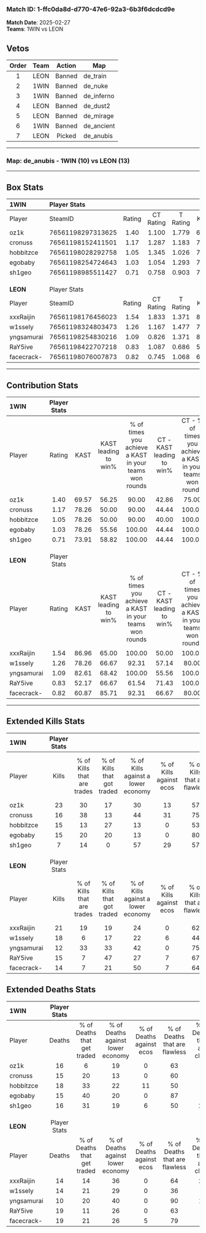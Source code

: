 ### Match ID: 1-ffc0da8d-d770-47e6-92a3-6b3f6dcdcd9e  
**Match Date**: 2025-02-27  
**Teams**: 1WIN vs LEON  

## Vetos  

| Order | Team | Action | Map |
| :---: | :--: | :----: | --- |
| 1 | LEON | Banned | de_train |
| 2 | 1WIN | Banned | de_nuke |
| 3 | 1WIN | Banned | de_inferno |
| 4 | LEON | Banned | de_dust2 |
| 5 | LEON | Banned | de_mirage |
| 6 | 1WIN | Banned | de_ancient |
| 7 | LEON | Picked | de_anubis |

---  

### **Map**: de_anubis - 1WIN (10) vs LEON (13)  
---  

## Box Stats  

| **1WIN**   | Player Stats      |        |           |          |       |       |       |         |        |      |     |
| :- | :- | :-: | :-: | :-: | :-: | :-: | :-: | :-: | :-: | :-: | :-: |
| Player     | SteamID           | Rating | CT Rating | T Rating | KAST  |  ADR  | Kills | Assists | Deaths | K/D  | HS% |
| oz1k       | 76561198297313625 |  1.40  |   1.100   |  1.779   | 69.57 | 100.1 |  23   |    4    |   16   | 1.44 | 78  |
| cronuss    | 76561198152411501 |  1.17  |   1.287   |  1.183   | 78.26 | 78.0  |  16   |    7    |   15   | 1.07 | 56  |
| hobbitzce  | 76561198028292758 |  1.05  |   1.345   |  1.026   | 78.26 | 77.5  |  15   |    6    |   18   | 0.83 | 40  |
| egobaby    | 76561198254724643 |  1.03  |   1.054   |  1.293   | 78.26 | 55.0  |  15   |    1    |   15   | 1.00 | 13  |
| sh1geo     | 76561198985511427 |  0.71  |   0.758   |  0.903   | 73.91 | 58.3  |   7   |    7    |   16   | 0.44 | 57  |
|            |                   |        |           |          |       |       |       |         |        |      |     |
|            |                   |        |           |          |       |       |       |         |        |      |     |
|            |                   |        |           |          |       |       |       |         |        |      |     |
| **LEON**   | Player Stats      |        |           |          |       |       |       |         |        |      |     |
| Player     | SteamID           | Rating | CT Rating | T Rating | KAST  |  ADR  | Kills | Assists | Deaths | K/D  | HS% |
| xxxRaijin  | 76561198176456023 |  1.54  |   1.833   |  1.371   | 86.96 | 107.7 |  21   |    9    |   14   | 1.50 | 52  |
| w1ssely    | 76561198324803473 |  1.26  |   1.167   |  1.477   | 78.26 | 77.7  |  18   |    6    |   14   | 1.29 | 77  |
| yngsamurai | 76561198254830216 |  1.09  |   0.826   |  1.371   | 82.61 | 56.9  |  12   |    5    |   10   | 1.20 | 25  |
| RaY5ive    | 76561198422707218 |  0.83  |   1.087   |  0.686   | 52.17 | 80.2  |  15   |    2    |   19   | 0.79 | 60  |
| facecrack- | 76561198076007873 |  0.82  |   0.745   |  1.068   | 60.87 | 66.2  |  14   |    4    |   19   | 0.74 | 35  |
---  

## Contribution Stats  

| **1WIN**   | Player Stats |       |                      |                                                        |                           |                                                             |                          |                                                            |
| :- | :-: | :-: | :-: | :-: | :-: | :-: | :-: | :-: |
| Player     |    Rating    | KAST  | KAST leading to win% | % of times you achieve a KAST in your teams won rounds | CT - KAST leading to win% | CT - % of times you achieve a KAST in your teams won rounds | T - KAST leading to win% | T - % of times you achieve a KAST in your teams won rounds |
| oz1k       |     1.40     | 69.57 |        56.25         |                         90.00                          |           42.86           |                            75.00                            |          66.67           |                           100.00                           |
| cronuss    |     1.17     | 78.26 |        50.00         |                         90.00                          |           44.44           |                           100.00                            |          55.56           |                           83.33                            |
| hobbitzce  |     1.05     | 78.26 |        50.00         |                         90.00                          |           40.00           |                           100.00                            |          62.50           |                           83.33                            |
| egobaby    |     1.03     | 78.26 |        55.56         |                         100.00                         |           44.44           |                           100.00                            |          66.67           |                           100.00                           |
| sh1geo     |     0.71     | 73.91 |        58.82         |                         100.00                         |           44.44           |                           100.00                            |          75.00           |                           100.00                           |
|            |              |       |                      |                                                        |                           |                                                             |                          |                                                            |
|            |              |       |                      |                                                        |                           |                                                             |                          |                                                            |
|            |              |       |                      |                                                        |                           |                                                             |                          |                                                            |
| **LEON**   | Player Stats |       |                      |                                                        |                           |                                                             |                          |                                                            |
| Player     |    Rating    | KAST  | KAST leading to win% | % of times you achieve a KAST in your teams won rounds | CT - KAST leading to win% | CT - % of times you achieve a KAST in your teams won rounds | T - KAST leading to win% | T - % of times you achieve a KAST in your teams won rounds |
| xxxRaijin  |     1.54     | 86.96 |        65.00         |                         100.00                         |           50.00           |                           100.00                            |          80.00           |                           100.00                           |
| w1ssely    |     1.26     | 78.26 |        66.67         |                         92.31                          |           57.14           |                            80.00                            |          72.73           |                           100.00                           |
| yngsamurai |     1.09     | 82.61 |        68.42         |                         100.00                         |           55.56           |                           100.00                            |          80.00           |                           100.00                           |
| RaY5ive    |     0.83     | 52.17 |        66.67         |                         61.54                          |           71.43           |                           100.00                            |          60.00           |                           37.50                            |
| facecrack- |     0.82     | 60.87 |        85.71         |                         92.31                          |           66.67           |                            80.00                            |          100.00          |                           100.00                           |
---  

## Extended Kills Stats  

| **1WIN**   | Player Stats |                            |                            |                                    |                         |                              |                                 |                                       |                    |           |
| :- | :-: | :-: | :-: | :-: | :-: | :-: | :-: | :-: | :-: | :-: |
| Player     |    Kills     | % of Kills that are trades | % of Kills that got traded | % of Kills against a lower economy | % of Kills against ecos | % of Kills that are flawless | % of Kills that are close duels | % of Kills that are assisted by flash | Pistol Round Kills | AWP Kills |
| oz1k       |      23      |             30             |             17             |                 30                 |           13            |              57              |               17                |                   0                   |         1          |     0     |
| cronuss    |      16      |             38             |             13             |                 44                 |           31            |              75              |                0                |                   0                   |         0          |     0     |
| hobbitzce  |      15      |             13             |             27             |                 13                 |            0            |              53              |                7                |                   0                   |         4          |     0     |
| egobaby    |      15      |             20             |             20             |                 13                 |            0            |              80              |                7                |                   0                   |         1          |    11     |
| sh1geo     |      7       |             14             |             0              |                 57                 |           29            |              57              |               14                |                  14                   |         0          |     0     |
|            |              |                            |                            |                                    |                         |                              |                                 |                                       |                    |           |
|            |              |                            |                            |                                    |                         |                              |                                 |                                       |                    |           |
|            |              |                            |                            |                                    |                         |                              |                                 |                                       |                    |           |
| **LEON**   | Player Stats |                            |                            |                                    |                         |                              |                                 |                                       |                    |           |
| Player     |    Kills     | % of Kills that are trades | % of Kills that got traded | % of Kills against a lower economy | % of Kills against ecos | % of Kills that are flawless | % of Kills that are close duels | % of Kills that are assisted by flash | Pistol Round Kills | AWP Kills |
| xxxRaijin  |      21      |             19             |             19             |                 24                 |            0            |              62              |                5                |                   5                   |         2          |     0     |
| w1ssely    |      18      |             6              |             17             |                 22                 |            6            |              44              |                6                |                   6                   |         3          |     0     |
| yngsamurai |      12      |             33             |             33             |                 42                 |            0            |              75              |                0                |                   0                   |         1          |     8     |
| RaY5ive    |      15      |             7              |             47             |                 27                 |            7            |              67              |                7                |                   0                   |         3          |     0     |
| facecrack- |      14      |             7              |             21             |                 50                 |            7            |              64              |               21                |                   7                   |         0          |     0     |
## Extended Deaths Stats  

| **1WIN**   | Player Stats |                             |                                   |                          |                               |                            |                           |               |
| :- | :-: | :-: | :-: | :-: | :-: | :-: | :-: | :-: |
| Player     |    Deaths    | % of Deaths that get traded | % of Deaths against lower economy | % of Deaths against ecos | % of Deaths that are flawless | % of Deaths that are close | % of Deaths while blinded | Deaths to AWP |
| oz1k       |      16      |              6              |                19                 |            0             |              63               |             0              |            13             |       2       |
| cronuss    |      15      |             20              |                13                 |            0             |              60               |             7              |             0             |       1       |
| hobbitzce  |      18      |             33              |                22                 |            11            |              50               |             6              |             6             |       3       |
| egobaby    |      15      |             40              |                20                 |            0             |              87               |             0              |             0             |       0       |
| sh1geo     |      16      |             31              |                19                 |            6             |              50               |             25             |             0             |       2       |
|            |              |                             |                                   |                          |                               |                            |                           |               |
|            |              |                             |                                   |                          |                               |                            |                           |               |
|            |              |                             |                                   |                          |                               |                            |                           |               |
| **LEON**   | Player Stats |                             |                                   |                          |                               |                            |                           |               |
| Player     |    Deaths    | % of Deaths that get traded | % of Deaths against lower economy | % of Deaths against ecos | % of Deaths that are flawless | % of Deaths that are close | % of Deaths while blinded | Deaths to AWP |
| xxxRaijin  |      14      |             14              |                36                 |            0             |              64               |             21             |             0             |       1       |
| w1ssely    |      14      |             21              |                29                 |            0             |              36               |             7              |             0             |       1       |
| yngsamurai |      10      |             20              |                40                 |            0             |              90               |             10             |             0             |       2       |
| RaY5ive    |      19      |             11              |                26                 |            0             |              63               |             5              |             0             |       3       |
| facecrack- |      19      |             21              |                26                 |            5             |              79               |             5              |             5             |       4       |
